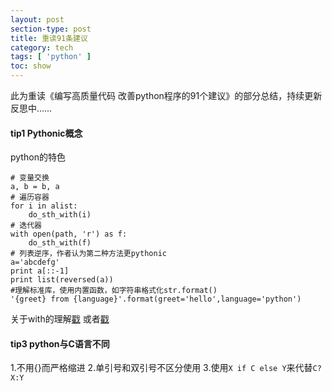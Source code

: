 ```yaml
---
layout: post
section-type: post
title: 重读91条建议
category: tech
tags: [ 'python' ]
toc: show
---
```


此为重读《编写高质量代码 改善python程序的91个建议》的部分总结，持续更新反思中……

#### tip1 Pythonic概念

python的特色

```
# 变量交换
a, b = b, a
# 遍历容器
for i in alist:
	do_sth_with(i)
# 迭代器
with open(path, 'r') as f:
	do_sth_with(f)
# 列表逆序，作者认为第二种方法更pythonic
a='abcdefg'
print a[::-1]
print list(reversed(a))
#理解标准库，使用内置函数，如字符串格式化str.format()
'{greet} from {language}'.format(greet='hello',language='python')
```

关于with的理解[戳](https://sdqali.in/blog/2012/07/09/understanding-pythons-with-statement/)
或者[戳](https://www.ibm.com/developerworks/cn/opensource/os-cn-pythonwith/)

#### tip3 python与C语言不同

1.不用{}而严格缩进
2.单引号和双引号不区分使用
3.使用`X if C else Y`来代替`C?X:Y`
